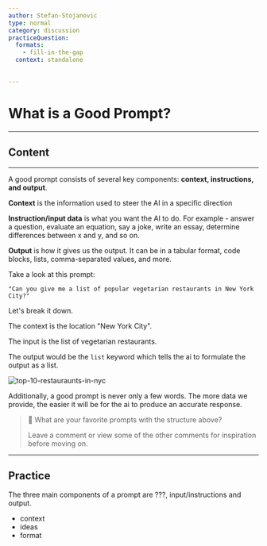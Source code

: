 ```yaml
---
author: Stefan-Stojanovic
type: normal
category: discussion
practiceQuestion:
  formats:
    - fill-in-the-gap
  context: standalone
 

---
```


# What is a Good Prompt?

---

## Content

---

A good prompt consists of several key components: **context, instructions, and output**.

**Context** is the information used to steer the AI in a specific direction

**Instruction/input data** is what you want the AI to do. For example - answer a question, evaluate an equation, say a joke, write an essay, determine differences between x and y, and so on.

**Output** is how it gives us the output. It can be in a tabular format, code blocks, lists, comma-separated values, and more.

Take a look at this prompt:
```plain-text
"Can you give me a list of popular vegetarian restaurants in New York City?"
```

Let's break it down.

The context is the location "New York City".

The input is the list of vegetarian restaurants.

The output would be the `list` keyword which tells the ai to formulate the output as a list.

![top-10-restauraunts-in-nyc](https://img.enkipro.com/ad454511021ab6e378ce82c124925f96.png)

Additionally, a good prompt is never only a few words. The more data we provide, the easier it will be for the ai to produce an accurate response.

> 💬 What are your favorite prompts with the structure above?
> 
> Leave a comment or view some of the other comments for inspiration before moving on.


---

## Practice 

The three main components of a prompt are ???, input/instructions and output.

- context
- ideas
- format